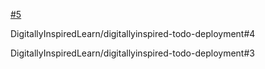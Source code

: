 [#5](#5)

DigitallyInspiredLearn/digitallyinspired-todo-deployment#4

DigitallyInspiredLearn/digitallyinspired-todo-deployment#3
